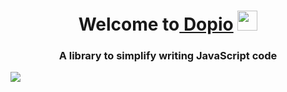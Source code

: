 <h1 align="center">Welcome to<a href="https://daniilshat.ru/" target="_blank"> Dopio</a> 
<img src="https://github.com/blackcater/blackcater/raw/main/images/Hi.gif" height="32"/></h1>
<h3 align="center">A library to simplify writing JavaScript code</h3>
<img align="middle" src="https://readme-typing-svg.herokuapp.com/?size=24&center=true&lines=Fast%2C+high+quality%2C+functional;Make+your+code+productive">
